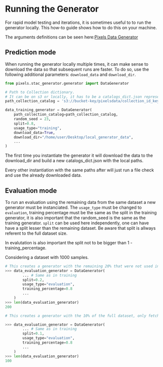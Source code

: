 ﻿# Running the Generator
For rapid model testing and iterations, it is sometimes useful to to run the generator locally. This how-to guide shows how to do this on your machine.

The arguments definitions can be seen here:[Pixels Data Generator](../generator.md)

## Prediction mode
When running the generator locally multiple times, it can make sense to download the data so that subsequent runs are faster. To do so, use the following additional parameters: ```download_data``` and ```download_dir```.

```python
from pixels.stac_generator.generator import DataGenerator

# Path to Collection dictionary.
# It can be on s3 or locally, it has to be a catalogs_dict.json representing the collection.
path_collection_catalog = 's3://bucket-key/pixelsdata/collection_id_key/data/catalogs_dict.json'

data_training_generator = DataGenerator(
    path_collection_catalog=path_collection_catalog,
    random_seed = 23,
    split=0.8,
    usage_type="training",
    download_data=True,
    download_dir="/home/user/Desktop/local_generator_data",
    ...
)
```
The first time you instantiate the generator it will download the data to the download_dir and build a new catalogs_dict.json with the local paths.

Every other instantiation with the same paths after will just run a file check and use the already downloaded data.

## Evaluation mode
To run an evaluation using the remaining data from the same dataset a new generator must be instanciated. The ```usage_type``` must be changed to ```evaluation```,
training percentage must be the same as the split in the training generator, it is also important that the random_seed is the same as the training generator.
```split``` can be used here independently, one can have have a split lesser than the remaining dataset. Be aware that split is allways referent to the full dataset size.

In evalutation is also important the split not to be bigger than 1 - training_percentage.

Considering a dataset with 1000 samples.

```python
# This creates a generator with the remaining 20% that were not used in the training.
>>> data_evaluation_generator = DataGenerator(
        ... # Same as in training
        split=0.2,
        usage_type="evaluation",
        training_percentage=0.8
        ...
    )
>>> len(data_evaluation_generator)
200
```

```python
# This creates a generator with the 10% of the full dataset, only fetching samples not used in the training.

>>> data_evaluation_generator = DataGenerator(
        ... # Same as in training
        split=0.1,
        usage_type="evaluation",
        training_percentage=0.8
        ...
    )
>>> len(data_evaluation_generator)
100
```
